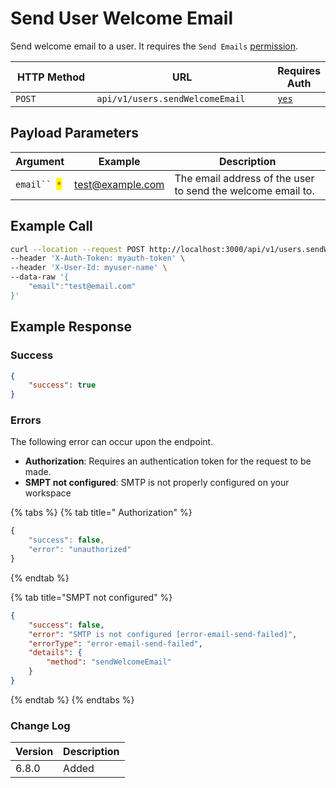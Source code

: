 # Send User Welcome Email&#x20;

Send welcome email to a user.  It requires the `Send Emails` [permission](https://docs.rocket.chat/use-rocket.chat/workspace-administration/permissions).

<table><thead><tr><th width="166">HTTP Method</th><th width="307">URL</th><th>Requires Auth</th></tr></thead><tbody><tr><td><code>POST</code></td><td><code>api/v1/users.sendWelcomeEmail</code></td><td><a href="../../authentication-endpoints/"><code>yes</code></a></td></tr></tbody></table>

## Payload Parameters <a href="#payload-parameters" id="payload-parameters"></a>

| Argument                                      | Example          | Description                                                 |
| --------------------------------------------- | ---------------- | ----------------------------------------------------------- |
| `email`` `<mark style="color:red;">`*`</mark> | test@example.com | The email address of the user to send the welcome email to. |

## Example Call

```bash
curl --location --request POST http://localhost:3000/api/v1/users.sendWelcomeEmail\
--header 'X-Auth-Token: myauth-token' \
--header 'X-User-Id: myuser-name' \
--data-raw '{
    "email":"test@email.com"
}'
```

## Example Response

### Success

```json
{
    "success": true
}
```

### Errors

The following error can occur upon the endpoint.

* **Authorization**: Requires an authentication token for the request to be made.
* **SMPT not configured**:  SMTP is not properly configured on your workspace

{% tabs %}
{% tab title=" Authorization" %}
```javascript
{
    "success": false,
    "error": "unauthorized"
}
```
{% endtab %}

{% tab title="SMPT not configured" %}
```json
{
    "success": false,
    "error": "SMTP is not configured [error-email-send-failed]",
    "errorType": "error-email-send-failed",
    "details": {
        "method": "sendWelcomeEmail"
    }
}
```
{% endtab %}
{% endtabs %}

### Change Log <a href="#change-log" id="change-log"></a>

| Version | Description |
| ------- | ----------- |
| 6.8.0   | Added       |
